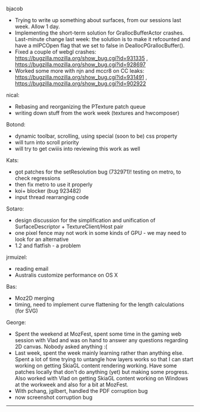 bjacob
* Trying to write up something about surfaces, from our sessions last week. Allow 1 day.
* Implementing the short-term solution for GrallocBufferActor crashes. Last-minute change last week: the solution is to make it refcounted and have a mIPCOpen flag that we set to false in DeallocPGrallocBuffer().
* Fixed a couple of webgl crashes: https://bugzilla.mozilla.org/show_bug.cgi?id=931335 , https://bugzilla.mozilla.org/show_bug.cgi?id=928697
* Worked some more with njn and mccr8 on CC leaks: https://bugzilla.mozilla.org/show_bug.cgi?id=931491 , https://bugzilla.mozilla.org/show_bug.cgi?id=902922

nical:
* Rebasing and reorganizing the PTexture patch queue
* writing down stuff from the work week (textures and hwcomposer)

Botond:
* dynamic toolbar, scrolling, using special (soon to be) css property
* will turn into scroll priority
* will try to get cwiiis into reviewing this work as well

Kats:
* got patches for the setResolution bug (732971)! testing on metro, to check regressions
* then fix metro to use it properly
* koi+ blocker (bug 923482)
* input thread rearranging code

Sotaro:
* design discussion for the simplification and unification of SurfaceDescriptor + TextureClient/Host pair
* one pixel fence may not work in some kinds of GPU - we may need to look for an alternative
* 1.2 and flatfish - a problem

jrmuizel:
* reading email
* Australis customize performance on OS X

Bas:
* Moz2D merging
* timing, need to implement curve flattening for the length calculations (for SVG)

George:
* Spent the weekend at MozFest, spent some time in the gaming web session with Vlad and was on hand to answer any questions regarding 2D canvas. Nobody asked anything :(
* Last week, spent the week mainly learning rather than anything else. Spent a lot of time trying to untangle how layers works so that I can start working on getting SkiaGL content rendering working. Have some patches locally that don't do anything (yet) but making some progress. Also worked with Vlad on getting SkiaGL content working on Windows at the workweek and also for a bit at MozFest.
* With pchang, jgilbert, handled the PDF corruption bug
* now screenshot corruption bug

________________



